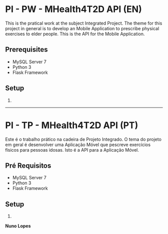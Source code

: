 # PI - PW - MHealth4T2D API (EN)

This is the pratical work at the subject Integrated Project. The theme for this project in general is to develop an Mobile Application to prescribe physical exercises to elder people.
This is the API for the Mobile Application.

## Prerequisites

* MySQL Server 7
* Python 3
* Flask Framework

## Setup

1.  
-----

# PI - TP - MHealth4T2D API (PT)

Este é o trabalho prático na cadeira de Projeto Integrado. O tema do projeto em geral é desenvolver uma Aplicação Móvel que pescreve exercícios físicos para pessoas idosas.
Isto é a API para a Aplicação Móvel.

## Pré Requisitos

* MySQL Server 7
* Python 3
* Flask Framework

## Setup

1.  

**Nuno Lopes**
